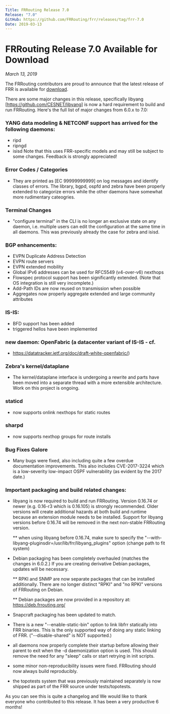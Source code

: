 ```yaml
---
Title: FRRouting Release 7.0
Release: "7.0"
GitHub: https://github.com/FRRouting/frr/releases/tag/frr-7.0
Date: 2019-03-13
---
```


# FRRouting Release 7.0 Available for Download
*March 13, 2019*

The FRRouting contributors are proud to announce that the latest release of FRR is available for [download](https://github.com/FRRouting/frr/releases/tag/frr-7.0).

There are some major changes in this release, specifically libyang
[https://github.com/CESNET/libyang] is now a hard requirement to build and run
FRRouting.  Here's the full list of major changes from 6.0.x to 7.0:

### YANG data modeling & NETCONF support has arrived for the following daemons:
  * ripd
  * ripngd
  * isisd
  Note that this uses FRR-specific models and may still be subject to some
  changes.  Feedback is strongly appreciated!

### Error Codes / Categories
  * They are printed as [EC 99999999999] on log messages and identify
    classes of errors.  The library, bgpd, ospfd and zebra have been
    properly extended to categorize errors while the other daemons have
    somewhat more rudimentary cateogries.

### Terminal Changes
  * "configure terminal" in the CLI is no longer an exclusive state on any
  daemon, i.e. multiple users can edit the configuration at the same time in
  all daemons.  This was previously already the case for zebra and isisd.

### BGP enhancements:
  * EVPN Duplicate Address Detection
  * EVPN route servers
  * EVPN extended mobility
  * Global IPv6 addresses can be used for RFC5549 (v4-over-v6) nexthops
  * Flowspec protocol support has been significantly extended.  (Note that OS
    integration is still very incomplete.)
  * Add-Path IDs are now reused on transmission when possible
  * Aggregates now properly aggregate extended and large community attributes

### IS-IS:
  * BFD support has been added
  * triggered hellos have been implemented

### new daemon: OpenFabric (a datacenter variant of IS-IS - cf.
  * https://datatracker.ietf.org/doc/draft-white-openfabric/)

### Zebra's kernel/dataplane
  * The kernel/dataplane interface is undergoing a rewrite and parts have
  been moved into a separate thread with a more extensible architecture.  Work
  on this project is ongoing.

### staticd
  * now supports onlink nexthops for static routes

### sharpd
  * now supports nexthop groups for route installs

### Bug Fixes Galore
  * Many bugs were fixed, also including quite a few overdue documentation
  improvements.  This also includes CVE-2017-3224 which is a low-severity
  low-impact OSPF vulnerability (as evident by the 2017 date.)


### Important packaging and build related changes:

* libyang is now required to build and run FRRouting.  Version 0.16.74 or
  newer (e.g. 0.16-r3 which is 0.16.105) is strongly recommended.  Older
  versions will create additional hazards at both build and runtime because
  an extension module needs to be installed.  Support for libyang versions
  before 0.16.74 will be removed in the next non-stable FRRouting version.

  ** when using libyang before 0.16.74, make sure to specify the
    "--with-libyang-pluginsdir=/usr/lib/frr/libyang_plugins" option (change
    path to fit system)

* Debian packaging has been completely overhauled (matches the changes in
  6.0.2.)  If you are creating derivative Debian packages, updates will be
  necessary.

  ** RPKI and SNMP are now separate packages that can be installed
    additionally.  There are no longer distinct "RPKI" and "no RPKI" versions
    of FRRouting on Debian.

  ** Debian packages are now provided in a repository at:
    https://deb.frrouting.org/

* Snapcraft packaging has been updated to match.

* There is a new "--enable-static-bin" option to link libfrr statically into
  FRR binaries.  This is the only supported way of doing any static linking
  of FRR.  ("--disable-shared" is NOT supported.)

* all daemons now properly complete their startup before allowing their parent
  to exit when the -d daemonization option is used.  This should remove the
  need for any "sleep" calls or start retrying in init scripts.

* some minor non-reproducibility issues were fixed.  FRRouting should now
  always build reproducibly.

* the topotests system that was previously maintained separately is now
  shipped as part of the FRR source under tests/topotests.

As you can see this is quite a changelog and We would like to thank everyone who
contributed to this release.  It has been a very productive 6 months!

